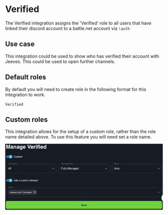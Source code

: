 # Verified

The Verified integration assigns the 'Verified' role to all users that have linked their discord account to a battle.net account via `!auth`

## Use case

This integration could be used to show who has verified their account with Jeeves. This could be used to open further channels.
## Default roles

By default you will need to create role in the following format for this integration to work.
```
Verified
```
## Custom roles

This integration allows for the setup of a custom role, rather than the role name detailed above. To use this feature you will need set a role name. 

![VerifiedRoleMapScreenshot](../../../img/verified-custom-rolemap.png)